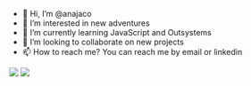 - 👋 Hi, I’m @anajaco
- 👀 I’m interested in new adventures
- 🌱 I’m currently learning JavaScript and Outsystems
- 💞️ I’m looking to collaborate on new projects 
- 📫 How to reach me? You can reach me by email or linkedin

<!---
anajaco/anajaco is a ✨ special ✨ repository because its `README.md` (this file) appears on your GitHub profile.
You can click the Preview link to take a look at your changes.
--->

<div> 

  <a href = "mailto:ana.alvesjaco@gmail.com"><img src="https://img.shields.io/badge/-Gmail-%23333?style=for-the-badge&logo=gmail&logoColor=white" target="_blank"></a>
  <a href="https://www.linkedin.com/in/anajaco" target="_blank"><img src="https://img.shields.io/badge/-LinkedIn-%230077B5?style=for-the-badge&logo=linkedin&logoColor=white" target="_blank"></a> 


</div>
